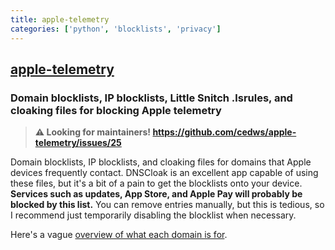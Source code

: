 ```yaml
---
title: apple-telemetry
categories: ['python', 'blocklists', 'privacy']
---
```

## [apple-telemetry](https://github.com/cedws/apple-telemetry)

### Domain blocklists, IP blocklists, Little Snitch .lsrules, and cloaking files for blocking Apple telemetry

>**:warning: Looking for maintainers! https://github.com/cedws/apple-telemetry/issues/25**

Domain blocklists, IP blocklists, and cloaking files for domains that Apple devices frequently contact. DNSCloak is an excellent app capable of using these files, but it's a bit of a pain to get the blocklists onto your device. **Services such as updates, App Store, and Apple Pay will probably be blocked by this list.** You can remove entries manually, but this is tedious, so I recommend just temporarily disabling the blocklist when necessary.

Here's a vague [overview of what each domain is for](https://support.apple.com/en-us/HT210060).

